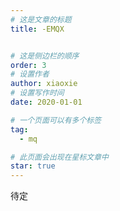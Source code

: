 ```yaml
---
# 这是文章的标题
title: -EMQX


# 这是侧边栏的顺序
order: 3
# 设置作者
author: xiaoxie
# 设置写作时间
date: 2020-01-01

# 一个页面可以有多个标签
tag:
  - mq

# 此页面会出现在星标文章中
star: true
---
```


待定